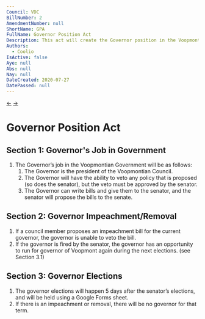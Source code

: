 ```yaml
--- 
Council: VDC
BillNumber: 2
AmendmentNumber: null
ShortName: GPA
FullName: Governor Position Act
Description: This act will create the Governor position in the Voopmontian Government.
Authors:
  - Coolio
IsActive: false
Aye: null
Abs: null
Nay: null
DateCreated: 2020-07-27
DatePassed: null
---
```


[←](001) [→](002)

# Governor Position Act

## Section 1: Governor's Job in Government

1. The Governor’s job in the Voopmontian Government will be as follows:
   1. The Governor is the president of the Voopmontian Council.
   2. The Governor will have the ability to veto any policy that is proposed (so does the senator), but the veto must be approved by the senator.
   3. The Governor can write bills and give them to the senator, and the senator will propose the bills to the senate.

## Section 2: Governor Impeachment/Removal

1. If a council member proposes an impeachment bill for the current governor, the governor is unable to veto the bill.
2. If the governor is fired by the senator, the governor has an opportunity to run for governor of Voopmont again during the next elections. (see Section 3.1)

## Section 3: Governor Elections

1. The governor elections will happen 5 days after the senator’s elections, and will be held using a Google Forms sheet.
2. If there is an impeachment or removal, there will be no governor for that term.

